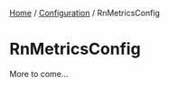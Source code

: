 [Home](/README.md) / [Configuration](/docs/config/README.md) / RnMetricsConfig

# RnMetricsConfig
More to come...

